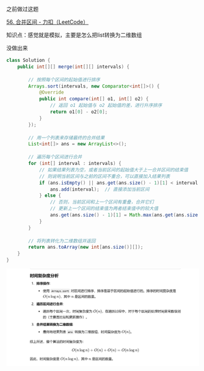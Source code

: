 



之前做过这题



[56. 合并区间 - 力扣（LeetCode）](https://leetcode.cn/problems/merge-intervals/description/?envType=study-plan-v2&envId=top-100-liked)



知识点：感觉就是模拟，主要是怎么把list转换为二维数组



没做出来









```java
class Solution {
    public int[][] merge(int[][] intervals) {
        
        // 按照每个区间的起始值进行排序
        Arrays.sort(intervals, new Comparator<int[]>() {
            @Override
            public int compare(int[] o1, int[] o2) {
                // 返回 o1 起始值与 o2 起始值的差，进行升序排序
                return o1[0] - o2[0];
            }
        });

        // 用一个列表来存储最终的合并结果
        List<int[]> ans = new ArrayList<>();
        
        // 遍历每个区间进行合并
        for (int[] interval : intervals) {
            // 如果结果列表为空，或者当前区间的起始值大于上一合并区间的结束值
            // 则说明当前区间与之前的区间不重合，可以直接加入结果列表
            if (ans.isEmpty() || ans.get(ans.size() - 1)[1] < interval[0]) {
                ans.add(interval);  // 直接添加当前区间
            } else {
                // 否则，当前区间和上一个区间有重叠，合并它们
                // 更新上一个区间的结束值为两者结束值中的较大值
                ans.get(ans.size() - 1)[1] = Math.max(ans.get(ans.size() - 1)[1], interval[1]);
            }
        }

        // 将列表转化为二维数组并返回
        return ans.toArray(new int[ans.size()][]);
    }
}

```







![{169D4D3F-17BB-423F-A949-E7419EA9F464}](assets/{169D4D3F-17BB-423F-A949-E7419EA9F464}.png)









